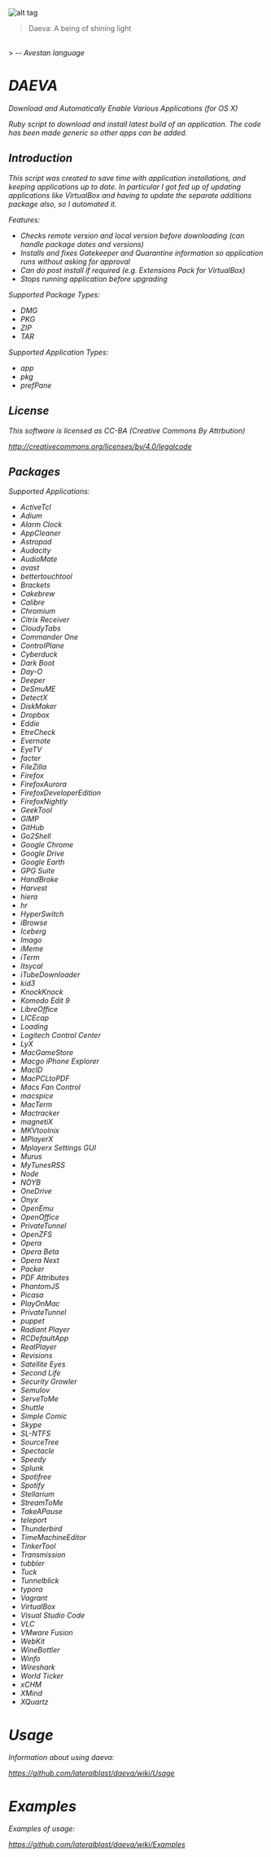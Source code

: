 ![alt tag](https://raw.githubusercontent.com/lateralblast/daeva/master/macbook.jpg)

> Daeva: A being of shining light
<br>
> -- <cite>Avestan language<cite>

DAEVA
=====

Download and Automatically Enable Various Applications (for OS X)

Ruby script to download and install latest build of an application.
The code has been made generic so other apps can be added.

Introduction
------------

This script was created to save time with application installations, and keeping
applications up to date. In particular I got fed up of updating applications like
VirtualBox and having to update the separate additions package also, so I automated
it.

Features:

- Checks remote version and local version before downloading (can handle package dates and versions)
- Installs and fixes Gatekeeper and Quarantine information so application runs without asking for approval
- Can do post install if required (e.g. Extensions Pack for VirtualBox)
- Stops running application before upgrading

Supported Package Types:

- DMG
- PKG
- ZIP
- TAR

Supported Application Types:

- app
- pkg
- prefPane

License
-------

This software is licensed as CC-BA (Creative Commons By Attrbution)

http://creativecommons.org/licenses/by/4.0/legalcode

Packages
--------

Supported Applications:

- ActiveTcl
- Adium   
- Alarm Clock  
- AppCleaner   
- Astropad   
- Audacity   
- AudioMate   
- avast   
- bettertouchtool
- Brackets
- Cakebrew   
- Calibre   
- Chromium   
- Citrix Receiver  
- CloudyTabs
- Commander One   
- ControlPlane   
- Cyberduck   
- Dark Boot  
- Day-O   
- Deeper  
- DeSmuME 
- DetectX
- DiskMaker
- Dropbox
- Eddie   
- EtreCheck   
- Evernote   
- EyeTV   
- facter   
- FileZilla   
- Firefox   
- FirefoxAurora   
- FirefoxDeveloperEdition
- FirefoxNightly   
- GeekTool   
- GIMP   
- GitHub
- Go2Shell  
- Google Chrome  
- Google Drive
- Google Earth  
- GPG Suite  
- HandBrake   
- Harvest   
- hiera   
- hr   
- HyperSwitch   
- iBrowse   
- Iceberg
- Imago
- iMeme   
- iTerm   
- Itsycal   
- iTubeDownloader   
- kid3   
- KnockKnock   
- Komodo Edit 9 
- LibreOffice   
- LICEcap   
- Loading   
- Logitech Control Center 
- LyX   
- MacGameStore   
- Macgo iPhone Explorer 
- MacID   
- MacPCLtoPDF
- Macs Fan Control
- macspice   
- MacTerm   
- Mactracker
- magnetiX
- MKVtoolnix   
- MPlayerX   
- Mplayerx Settings GUI
- Murus   
- MyTunesRSS   
- Node
- NOYB   
- OneDrive   
- Onyx   
- OpenEmu   
- OpenOffice   
- PrivateTunnel   
- OpenZFS   
- Opera   
- Opera Beta
- Opera Next  
- Packer
- PDF Attributes  
- PhantomJS   
- Picasa   
- PlayOnMac   
- PrivateTunnel   
- puppet   
- Radiant Player  
- RCDefaultApp   
- RealPlayer
- Revisions   
- Satellite Eyes
- Second Life
- Security Growler  
- Semulov   
- ServeToMe   
- Shuttle   
- Simple Comic  
- Skype
- SL-NTFS   
- SourceTree   
- Spectacle
- Speedy   
- Splunk   
- Spotifree   
- Spotify   
- Stellarium   
- StreamToMe   
- TakeAPause   
- teleport   
- Thunderbird   
- TimeMachineEditor   
- TinkerTool   
- Transmission   
- tubbler   
- Tuck   
- Tunnelblick   
- typora
- Vagrant
- VirtualBox   
- Visual Studio Code 
- VLC   
- VMware Fusion  
- WebKit   
- WineBottler   
- Winfo
- Wireshark   
- World Ticker  
- xCHM   
- XMind   
- XQuartz  

Usage
=====

Information about using daeva:

https://github.com/lateralblast/daeva/wiki/Usage

Examples
========

Examples of usage:

https://github.com/lateralblast/daeva/wiki/Examples
